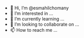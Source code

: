 - 👋 Hi, I’m @esmahilchomany
- 👀 I’m interested in ...
- 🌱 I’m currently learning ...
- 💞️ I’m looking to collaborate on ...
- 📫 How to reach me ...

<!---
esmahilchomany/esmahilchomany is a ✨ special ✨ repository because its `README.md` (this file) appears on your GitHub profile.
You can click the Preview link to take a look at your changes.
--->
